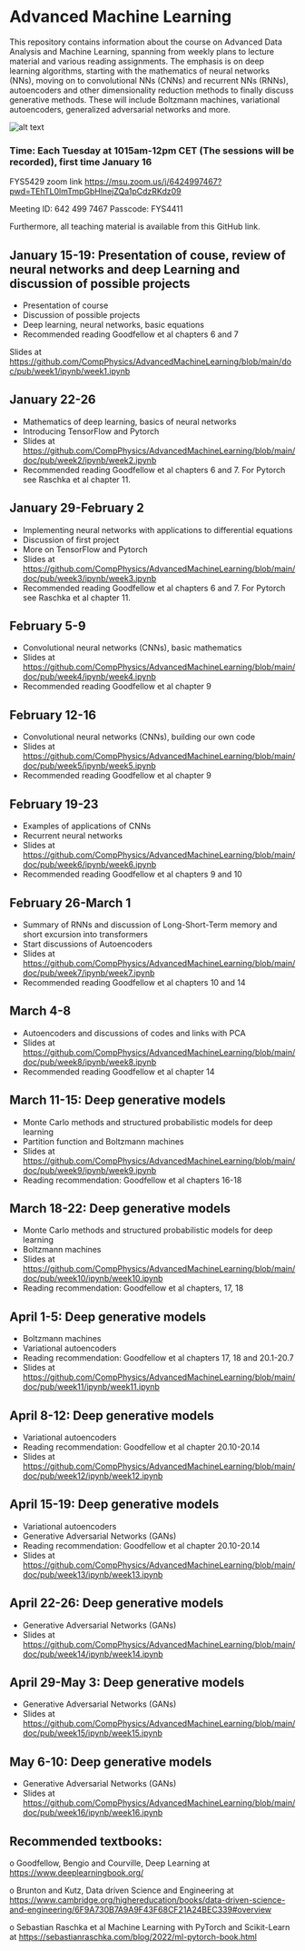 # Advanced Machine Learning

This repository contains information about the course on Advanced Data
Analysis and Machine Learning, spanning from weekly plans to lecture
material and various reading assignments.  The emphasis is on deep
learning algorithms, starting with the mathematics of neural networks
(NNs), moving on to convolutional NNs (CNNs) and recurrent NNs (RNNs),
autoencoders and other dimensionality reduction methods to finally
discuss generative methods. These will include Boltzmann machines,
variational autoencoders, generalized adversarial networks and more.

![alt text](https://github.com/CompPhysics/AdvancedMachineLearning/blob/main/doc/images/image001.jpg?raw=true)


### Time: Each Tuesday at 1015am-12pm CET (The sessions will be recorded), first time January 16

FYS5429 zoom link
https://msu.zoom.us/j/6424997467?pwd=TEhTL0lmTmpGbHlnejZQa1pCdzRKdz09

Meeting ID: 642 499 7467
Passcode: FYS4411


Furthermore, all teaching material is available from this GitHub link.

## January 15-19: Presentation of couse, review of neural networks and deep Learning and discussion of possible projects

- Presentation of course
- Discussion of possible projects
- Deep learning, neural networks, basic equations
- Recommended reading Goodfellow et al chapters 6 and 7

Slides at https://github.com/CompPhysics/AdvancedMachineLearning/blob/main/doc/pub/week1/ipynb/week1.ipynb

##  January 22-26
- Mathematics  of deep learning, basics of neural networks
- Introducing TensorFlow and Pytorch
- Slides at https://github.com/CompPhysics/AdvancedMachineLearning/blob/main/doc/pub/week2/ipynb/week2.ipynb
- Recommended reading Goodfellow et al chapters 6 and 7. For Pytorch see Raschka et al chapter 11.


## January 29-February 2
- Implementing neural networks with applications to differential equations
- Discussion of first project
- More on TensorFlow and Pytorch
- Slides at https://github.com/CompPhysics/AdvancedMachineLearning/blob/main/doc/pub/week3/ipynb/week3.ipynb
- Recommended reading Goodfellow et al chapters 6 and 7. For Pytorch see Raschka et al chapter 11.

## February 5-9
- Convolutional neural networks (CNNs), basic mathematics
- Slides at https://github.com/CompPhysics/AdvancedMachineLearning/blob/main/doc/pub/week4/ipynb/week4.ipynb
- Recommended reading Goodfellow et al chapter 9

## February 12-16
- Convolutional neural networks (CNNs), building our own code
- Slides at https://github.com/CompPhysics/AdvancedMachineLearning/blob/main/doc/pub/week5/ipynb/week5.ipynb
- Recommended reading Goodfellow et al chapter 9

## February 19-23
- Examples of applications of CNNs
- Recurrent neural networks
- Slides at https://github.com/CompPhysics/AdvancedMachineLearning/blob/main/doc/pub/week6/ipynb/week6.ipynb
- Recommended reading Goodfellow et al chapters 9 and 10

## February 26-March 1
- Summary of RNNs and discussion of Long-Short-Term memory and short excursion into transformers
- Start discussions of Autoencoders
- Slides at https://github.com/CompPhysics/AdvancedMachineLearning/blob/main/doc/pub/week7/ipynb/week7.ipynb
- Recommended reading Goodfellow et al chapters 10 and 14


## March 4-8
- Autoencoders and discussions of codes and links with PCA
- Slides at https://github.com/CompPhysics/AdvancedMachineLearning/blob/main/doc/pub/week8/ipynb/week8.ipynb
- Recommended reading Goodfellow et al chapter 14


## March 11-15: Deep generative models
- Monte Carlo methods and structured probabilistic models for deep learning
- Partition function and Boltzmann machines
- Slides at https://github.com/CompPhysics/AdvancedMachineLearning/blob/main/doc/pub/week9/ipynb/week9.ipynb  
- Reading recommendation: Goodfellow et al chapters 16-18


## March 18-22: Deep generative models
- Monte Carlo methods and structured probabilistic models for deep learning
- Boltzmann machines
- Slides at https://github.com/CompPhysics/AdvancedMachineLearning/blob/main/doc/pub/week10/ipynb/week10.ipynb  
- Reading recommendation: Goodfellow et al chapters, 17, 18


## April 1-5: Deep generative models
- Boltzmann machines
- Variational autoencoders
- Reading recommendation: Goodfellow et al chapters 17, 18  and 20.1-20.7
- Slides at https://github.com/CompPhysics/AdvancedMachineLearning/blob/main/doc/pub/week11/ipynb/week11.ipynb  

## April 8-12: Deep generative models
- Variational autoencoders
- Reading recommendation: Goodfellow et al chapter 20.10-20.14
- Slides at https://github.com/CompPhysics/AdvancedMachineLearning/blob/main/doc/pub/week12/ipynb/week12.ipynb  


## April 15-19: Deep generative models
- Variational autoencoders
- Generative Adversarial Networks (GANs)
- Reading recommendation: Goodfellow et al chapter 20.10-20.14
- Slides at https://github.com/CompPhysics/AdvancedMachineLearning/blob/main/doc/pub/week13/ipynb/week13.ipynb  

## April 22-26: Deep generative models
- Generative Adversarial Networks (GANs)
- Slides at https://github.com/CompPhysics/AdvancedMachineLearning/blob/main/doc/pub/week14/ipynb/week14.ipynb  

## April 29-May 3: Deep generative models
- Generative Adversarial Networks (GANs)
- Slides at https://github.com/CompPhysics/AdvancedMachineLearning/blob/main/doc/pub/week15/ipynb/week15.ipynb  

## May 6-10: Deep generative models
- Generative Adversarial Networks (GANs)
- Slides at https://github.com/CompPhysics/AdvancedMachineLearning/blob/main/doc/pub/week16/ipynb/week16.ipynb  



## Recommended textbooks:

o Goodfellow, Bengio and Courville, Deep Learning at https://www.deeplearningbook.org/

o Brunton and Kutz, Data driven Science and Engineering at https://www.cambridge.org/highereducation/books/data-driven-science-and-engineering/6F9A730B7A9A9F43F68CF21A24BEC339#overview

o Sebastian Raschka et al Machine Learning with PyTorch and Scikit-Learn at https://sebastianraschka.com/blog/2022/ml-pytorch-book.html







